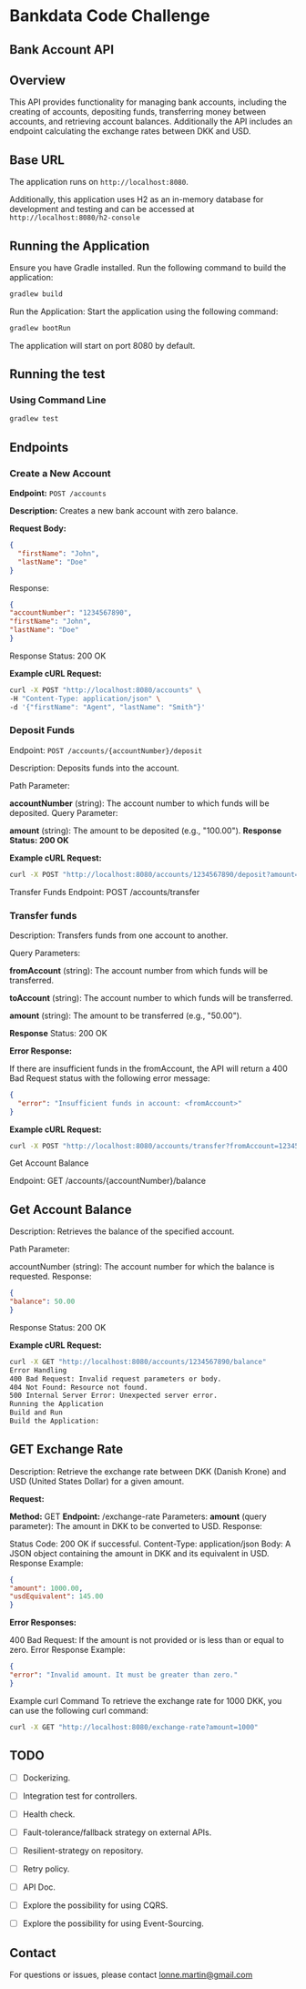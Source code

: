 # Bankdata Code Challenge

## Bank Account API

## Overview



This API provides functionality for managing bank accounts, including the creating of accounts, depositing funds, transferring money between accounts, 
and retrieving account balances. Additionally the API includes an endpoint calculating the exchange rates between DKK and USD.

## Base URL

The application runs on `http://localhost:8080`.

Additionally, this application uses H2 as an in-memory database for development and testing and can be accessed at `http://localhost:8080/h2-console`

## Running the Application

Ensure you have Gradle installed. Run the following command to build the application:

```bash
gradlew build
```
Run the Application:
Start the application using the following command:

```bash
gradlew bootRun
```

The application will start on port 8080 by default.

## Running the test

### Using Command Line

```bash
gradlew test  
```


## Endpoints

### Create a New Account

**Endpoint:** `POST /accounts`

**Description:** Creates a new bank account with zero balance.

**Request Body:**

```json
{
  "firstName": "John",
  "lastName": "Doe"
}
```
Response:

```json
{
"accountNumber": "1234567890",
"firstName": "John",
"lastName": "Doe"
}
```

Response Status: 200 OK

**Example cURL Request:**

```bash
curl -X POST "http://localhost:8080/accounts" \
-H "Content-Type: application/json" \
-d '{"firstName": "Agent", "lastName": "Smith"}'
```

### Deposit Funds
Endpoint: `POST /accounts/{accountNumber}/deposit`

Description: Deposits funds into the account.

Path Parameter:

**accountNumber** (string): The account number to which funds will be deposited.
Query Parameter:

**amount** (string): The amount to be deposited (e.g., "100.00").
**Response Status: 200 OK**

**Example cURL Request:**

```bash
curl -X POST "http://localhost:8080/accounts/1234567890/deposit?amount=100.00"
```
Transfer Funds
Endpoint: POST /accounts/transfer


### Transfer funds

Description: Transfers funds from one account to another.

Query Parameters:

**fromAccount** (string): 
The account number from which funds will be transferred.

**toAccount** (string): 
The account number to which funds will be transferred.

**amount** (string): 
The amount to be transferred (e.g., "50.00").

**Response** Status: 200 OK

**Error Response:**

If there are insufficient funds in the fromAccount, the API will return a 400 Bad Request status with the following error message:

```json
{
  "error": "Insufficient funds in account: <fromAccount>"
}
```

**Example cURL Request:**

```bash
curl -X POST "http://localhost:8080/accounts/transfer?fromAccount=1234567890&toAccount=0987654321&amount=50.00"
```
Get Account Balance

Endpoint: GET /accounts/{accountNumber}/balance


## Get Account Balance 

Description: Retrieves the balance of the specified account.

Path Parameter:

accountNumber (string): The account number for which the balance is requested.
Response:

```json
{
"balance": 50.00
}
```
Response Status: 200 OK

**Example cURL Request:**

```bash
curl -X GET "http://localhost:8080/accounts/1234567890/balance"
Error Handling
400 Bad Request: Invalid request parameters or body.
404 Not Found: Resource not found.
500 Internal Server Error: Unexpected server error.
Running the Application
Build and Run
Build the Application:
```

## GET Exchange Rate
Description: Retrieve the exchange rate between DKK (Danish Krone) and USD (United States Dollar) for a given amount.

**Request:**

**Method:** GET
**Endpoint:** /exchange-rate
Parameters:
**amount** (query parameter): The amount in DKK to be converted to USD.
Response:

Status Code: 200 OK if successful.
Content-Type: application/json
Body: A JSON object containing the amount in DKK and its equivalent in USD.
Response Example:

```json
{
"amount": 1000.00,
"usdEquivalent": 145.00
}
```

**Error Responses:**

400 Bad Request: If the amount is not provided or is less than or equal to zero.
Error Response Example:

```json
{
"error": "Invalid amount. It must be greater than zero."
}
```

Example curl Command
To retrieve the exchange rate for 1000 DKK, you can use the following curl command:

```bash
curl -X GET "http://localhost:8080/exchange-rate?amount=1000"
```


## TODO
- [ ] Dockerizing.
- [ ] Integration test for controllers.
- [ ] Health check.
- [ ] Fault-tolerance/fallback strategy on external APIs.
- [ ] Resilient-strategy on repository.
- [ ] Retry policy.
- [ ] API Doc.
- [ ] Explore the possibility for using CQRS.
- [ ] Explore the possibility for using Event-Sourcing.


## Contact
For questions or issues, please contact lonne.martin@gmail.com

